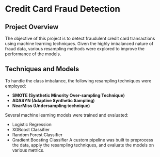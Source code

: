 # Credit Card Fraud Detection

## Project Overview
The objective of this project is to detect fraudulent credit card transactions using machine learning techniques. Given the highly imbalanced nature of fraud data, various resampling methods were explored to improve the performance of the models.

## Techniques and Models
To handle the class imbalance, the following resampling techniques were employed:

- **SMOTE (Synthetic Minority Over-sampling Technique)**
- **ADASYN (Adaptive Synthetic Sampling)**
- **NearMiss (Undersampling technique)**
 
Several machine learning models were trained and evaluated:

- Logistic Regression
- XGBoost Classifier
- Random Forest Classifier
- Gradient Boosting Classifier
A custom pipeline was built to preprocess the data, apply the resampling techniques, and evaluate the models on various metrics.

